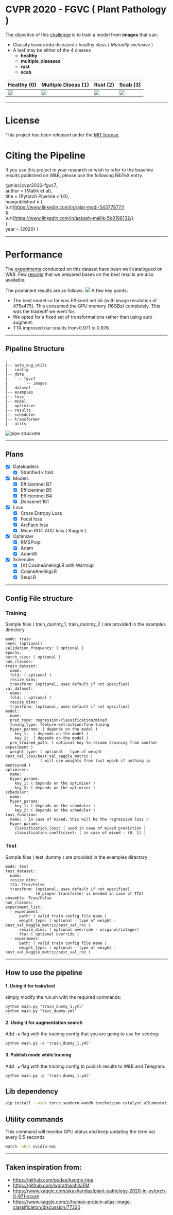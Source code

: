 # CVPR 2020 - FGVC ( Plant Pathology )
The objective of this [challenge](https://www.kaggle.com/c/plant-pathology-2020-fgvc7) is to train a model from **images** that can:  
- Classify leaves into diseased / healthy class ( *Mutually exclusive* )
- A leaf may be either of the 4 classes 
    - **healthy** 
    - **multiple_diseases** 
    - **rust**
    - **scab**

| Healthy (0) | Multiple Diseas (1) | Rust (2) | Scab (3) |
| --- | --- | --- | --- |
| ![](./docs/healthy.gif)  |  ![](./docs/multiple_disease.gif) | ![](./docs/rust.gif) | ![](./docs/scab.gif) |

---

# License
This project has been released under the [MIT license](https://github.com/AakashMallik/CVPR2020-FGVC7/blob/master/LICENCE).

# Citing the Pipeline
If you use this project in your research or wish to refer to the baseline results published on W&B, please use the following BibTeX entry.

@misc{cvpr2020-fgvc7,  
  author = {Mallik et al},  
  title = {Pytorch Pipeline v 1.0},  
  howpublished = 
  {  
    \url{https://www.linkedin.com/in/rajat-modi-54377877/}   
    &   
    \url{https://www.linkedin.com/in/aakash-mallik-5b8198132/}  
  },  
  year = {2020}
}

---

# Performance

The [experiments](https://app.wandb.ai/humble_d/plantpatho-2020/table?workspace=user-humble_d) conducted on this dataset have been well catalogued on W&B.
Few [reports](https://app.wandb.ai/humble_d/plantpatho-2020/reports/Plant-Pathology-2020-CVPR--Vmlldzo5OTQ1Mw) that we prepared bases on the best results are also available.

The prominent results are as follows:
![](./docs/graph.png)
A few key points:
- The best model so far was Efficient net b5 (with image resolution of 475x475). This consumed the GPU memory (16GBs) completely. This was the tradeoff we went for.
- We opted for a fixed set of transformations rather than using auto augment.
- TTA improved our results from 0.971 to 0.976.


---
## Pipeline Structure
```
.
|-- auto_aug_utils
|-- config
|-- data
|   `-- fgvc7
|       `-- images
|-- dataset
|-- examples
|-- loss
|-- model
|-- optimiser
|-- results
|-- scheduler
|-- transformer
|-- utils

```

![pipe strucutre](./docs/structure.png)

---

## Plans
- [x] Dataloaders 
    - [x] Stratified k fold
- [x] Models
    - [x] Efficientnet B7
    - [x] Efficientnet B5
    - [x] Efficientnet B4
    - [x] Densenet 161
- [x] Loss
    - [x] Cross Entropy Loss
    - [x] Focal loss
    - [x] ArcFace loss
    - [x] Mean ROC AUC loss ( Kaggle )
- [x] Optimizer
    - [x] RMSProp
    - [X] Adam
    - [x] AdamW
- [X] Scheduler
    - [x] [X] CosineAnelingLR with Warmup
    - [X] CosineAnelingLR
    - [X] StepLR

---

## Config File structure

### Training
Sample files ( train_dummy_1, train_dummy_2 ) are provided in the examples directory


```
mode: train
seed: (optional)
validation_frequency: ( optional )
epochs:
batch_size: ( optional )
num_classes: 
train_dataset: 
  name:
  fold: ( optional )
  resize_dims:
  transform: (optional, uses default if not specified)
val_dataset: 
  name:
  fold: ( optional )
  resize_dims:
  transform: (optional, uses default if not specified)
model: 
  name:
  pred_type: regression/classification/mixed
  tuning_type: feature-extraction/fine-tuning
  hyper_params: ( depends on the model )
    key_1:  ( depends on the model )
    key_2:  ( depends on the model )
  pre_trained_path: ( optional key to resume training from another experiment )
  weight_type: ( optional - type of weight - best_val_loss/best_val_kaggle_metric )
               ( will use weights from last epoch if nothing is mentioned )
optimiser: 
  name: 
  hyper_params:
    key_1: ( depends on the optimiser )
    key_2: ( depends on the optimiser )
scheduler:
  name: 
  hyper_params:
    key_1: ( depends on the scheduler )
    key_2: ( depends on the scheduler )
loss_function: 
  name: ( in case of mixed, this will be the regression loss )
  hyper_params:
    classification_loss: ( used in case of mixed prediction )
    classification_coefficient: ( in case of mixed - (0, 1) )
```

### Test
Sample files ( test_dummy ) are provided in the examples directory

```
mode: test
test_dataset: 
  name:
  resize_dims:
  tta: True/False
  transform: (optional, uses default if not specified)
             (A proper transformer is needed in case of TTA)
ensemble: True/False
num_classes:
experiment_list:
  - experiment:
      path: ( valid train config file name )
      weight_type: ( optional - type of weight - best_val_kaggle_metric/best_val_roc )
      resize_dims: ( optional override - original/integer)
      tta: ( optional override )
  - experiment:
      path: ( valid train config file name )
      weight_type: ( optional - type of weight - best_val_kaggle_metric/best_val_roc )
```
***

## How to use the pipeline
#### 1. Using it for train/test
simply modify the run.sh with the required commands:  
```
python main.py "train_dummy_1.yml"
python main.py "test_dummy.yml"
```  
  
#### 2. Using it for augmentation search
Add ```-a``` flag with the training config that you are going to use for scoring:
```
python main.py -a 'train_dummy_1.yml'
```  
  
#### 3. Publish mode while training
Add ```-p``` flag with the training config to publish results to W&B and Telegram:
```
python main.py -p 'train_dummy_1.yml'
```

## Lib dependency
```bash
pip install --user torch seaborn wandb torchvision catalyst albumentations pandas scikit-image tqdm scikit-learn pyyaml blessed pyzmq pretrainedmodels tensorboard transformers
```

## Utility commands
This command will monitor GPU status and keep updating the terminal every 0.5 seconds  
```bash
watch -n0.5 nvidia-smi
```

---

## Taken inspiration from:
- https://github.com/pudae/kaggle-hpa
- https://github.com/wgrathwohl/JEM
- https://www.kaggle.com/akasharidas/plant-pathology-2020-in-pytorch-0-971-score
- https://www.kaggle.com/c/human-protein-atlas-image-classification/discussion/77320
